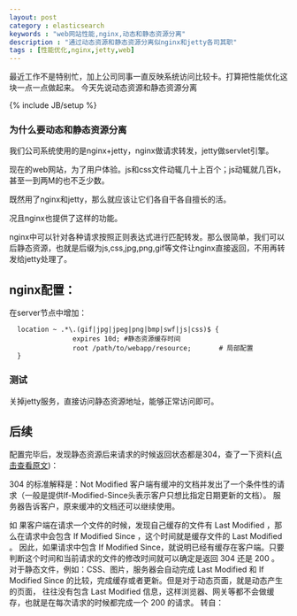 ```yaml
---
layout: post
category : elasticsearch 
keywords : "web网站性能,nginx,动态和静态资源分离"
description : "通过动态资源和静态资源分离似nginx和jetty各司其职"
tags : [性能优化,nginx,jetty,web]
---
```


最近工作不是特别忙，加上公司同事一直反映系统访问比较卡。打算把性能优化这块一点一点做起来。
今天先说动态资源和静态资源分离
<!--break-->

{% include JB/setup %}

### 为什么要动态和静态资源分离

我们公司系统使用的是nginx+jetty，nginx做请求转发，jetty做servlet引擎。

现在的web网站，为了用户体验。js和css文件动辄几十上百个；js动辄就几百k，甚至一到两M的也不乏少数。

既然用了nginx和jetty，那么就应该让它们各自干各自擅长的活。

况且nginx也提供了这样的功能。

nginx中可以针对各种请求按照正则表达式进行匹配转发。那么很简单，我们可以后静态资源，也就是后缀为js,css,jpg,png,gif等文件让nginx直接返回，不用再转发给jetty处理了。

## nginx配置：

在server节点中增加：

      location ~ .*\.(gif|jpg|jpeg|png|bmp|swf|js|css)$ {
                    expires 10d; #静态资源缓存时间
                    root /path/to/webapp/resource;       # 局部配置
      }


### 测试

关掉jetty服务，直接访问静态资源地址，能够正常访问即可。

## 后续

配置完毕后，发现静态资源后来请求的时候返回状态都是304，查了一下资料([点击查看原文](http://bulaoge.net/topic.blg?dmn=webdev&tid=301677))：

304 的标准解释是：Not Modified 客户端有缓冲的文档并发出了一个条件性的请求（一般是提供If-Modified-Since头表示客户只想比指定日期更新的文档）。
服务器告诉客户，原来缓冲的文档还可以继续使用。

如 果客户端在请求一个文件的时候，发现自己缓存的文件有 Last Modified ，那么在请求中会包含 If Modified Since ，这个时间就是缓存文件的 Last Modified 。
因此，如果请求中包含 If Modified Since，就说明已经有缓存在客户端。只要判断这个时间和当前请求的文件的修改时间就可以确定是返回 304 还是 200 。
对于静态文件，例如：CSS、图片，服务器会自动完成 Last Modified 和 If Modified Since 的比较，完成缓存或者更新。但是对于动态页面，就是动态产生的页面，
往往没有包含 Last Modified 信息，这样浏览器、网关等都不会做缓存，也就是在每次请求的时候都完成一个 200 的请求。
转自：
